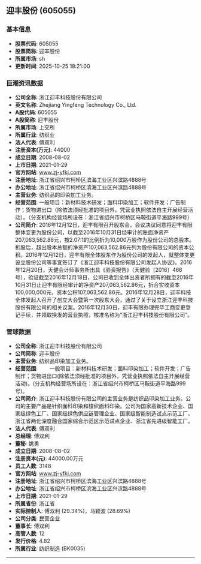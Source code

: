 ## 迎丰股份 (605055)

### 基本信息

- **股票代码**: 605055
- **股票简称**: 迎丰股份
- **所属市场**: sh
- **更新时间**: 2025-10-25 18:21:00

### 巨潮资讯数据

- **公司全称**: 浙江迎丰科技股份有限公司
- **英文名称**: Zhejiang Yingfeng Technology Co., Ltd.
- **A股代码**: 605055
- **A股简称**: 迎丰股份
- **所属市场**: 上交所
- **所属行业**: 纺织业
- **法人代表**: 傅双利
- **注册资本(万元)**: 44000
- **成立日期**: 2008-08-02
- **上市日期**: 2021-01-29
- **官方网站**: www.zj-yfkj.com
- **注册地址**: 浙江省绍兴市柯桥区滨海工业区兴滨路4888号
- **办公地址**: 浙江省绍兴市柯桥区滨海工业区兴滨路4888号
- **主营业务**: 纺织品的印染加工业务。
- **经营范围**: 一般项目：新材料技术研发；面料印染加工；软件开发；广告制作；货物进出口（除依法须经批准的项目外，凭营业执照依法自主开展经营活动）。（分支机构经营场所设在：浙江省绍兴市柯桥区马鞍街道平海路999号）
- **公司简介**: 2016年12月12日，迎丰有限召开股东会，会议决议同意将迎丰有限整体变更为股份公司，以截至2016年10月31日经审计的账面净资产207,063,562.86元，按2.07:1的比例折为10,000万股作为股份公司的总股本。折股后，超出股本总额的净资产107,063,562.86元列为股份有限公司的资本公积。2016年12月12日，迎丰有限全体股东作为股份公司的发起人，就整体变更设立股份公司等事宜签订了《浙江迎丰科技股份有限公司发起人协议》。2016年12月20日，天健会计师事务所出具《验资报告》（天健验〔2016〕466号），验证截至2016年12月18日，公司已收到全体出资者所拥有的截至2016年10月31日止迎丰有限经审计的净资产207,063,562.86元，折合实收资本100,000,000元，资本公积107,063,562.86元。2016年12月28日，迎丰科技全体发起人召开了创立大会暨第一次股东大会，通过了关于设立浙江迎丰科技股份有限公司的相关议案。2016年12月30日，迎丰有限办理完毕工商变更登记手续，并领取换发的营业执照，核准名称为“浙江迎丰科技股份有限公司”。

### 雪球数据

- **公司全称**: 浙江迎丰科技股份有限公司
- **公司简称**: 迎丰股份
- **主营业务**: 纺织品印染加工业务。
- **经营范围**: 　　一般项目：新材料技术研发；面料印染加工；软件开发；广告制作；货物进出口(除依法须经批准的项目外，凭营业执照依法自主开展经营活动)。(分支机构经营场所设在：浙江省绍兴市柯桥区马鞍街道平海路999号)。
- **公司简介**: 浙江迎丰科技股份有限公司的主营业务是纺织品印染加工业务。公司的主要产品是针织面料印染和梭织面料印染。公司为国家高新技术企业、国家级绿色工厂、国家级绿色供应链管理企业、国家级智能制造试点示范工厂、浙江省两化深度融合国家综合示范区示范试点企业、浙江省先进级智能工厂。
- **法人代表**: 傅双利
- **总经理**: 傅双利
- **董秘**: 姚勇
- **成立日期**: 2008-08-02
- **注册资本(元)**: 44000.00万元
- **员工人数**: 3148
- **官方网站**: www.zj-yfkj.com
- **注册地址**: 浙江省绍兴市柯桥区滨海工业区兴滨路4888号
- **办公地址**: 浙江省绍兴市柯桥区滨海工业区兴滨路4888号
- **上市日期**: 2021-01-29
- **所属省份**: 浙江省
- **实际控制人**: 傅双利 (29.34%)，马颖波 (28.69%)
- **公司分类**: 民营企业
- **董事长**: 傅双利
- **高管人数**: 12
- **发行价格**: 4.82
- **所属行业**: 纺织制造 (BK0035)

---